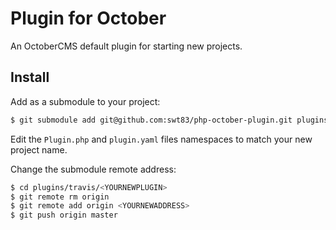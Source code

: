 # Plugin for October

An OctoberCMS default plugin for starting new projects.

## Install

Add as a submodule to your project:

```bash
$ git submodule add git@github.com:swt83/php-october-plugin.git plugins/travis/<YOURNEWPLUGIN>
```

Edit the ``Plugin.php`` and ``plugin.yaml`` files namespaces to match your new project name.

Change the submodule remote address:

```bash
$ cd plugins/travis/<YOURNEWPLUGIN>
$ git remote rm origin
$ git remote add origin <YOURNEWADDRESS>
$ git push origin master
```
